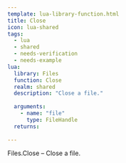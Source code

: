 ```yaml
---
template: lua-library-function.html
title: Close
icon: lua-shared
tags:
  - lua
  - shared
  - needs-verification
  - needs-example
lua:
  library: Files
  function: Close
  realm: shared
  description: "Close a file."
  
  arguments:
    - name: "file"
      type: FileHandle
  returns:
    
---
```


<div class="lua__search__keywords">
Files.Close &#x2013; Close a file.
</div>
